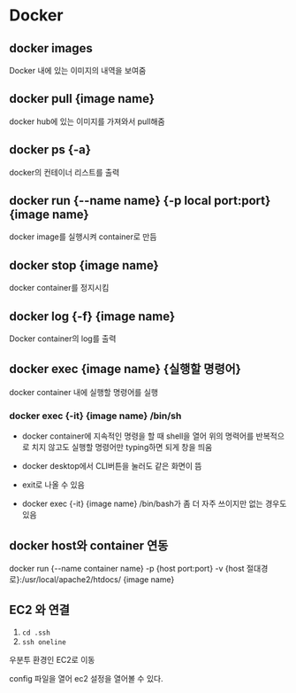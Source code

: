 # Docker

## docker images

Docker 내에 있는 이미지의 내역을 보여줌

## docker pull {image name}

docker hub에 있는 이미지를 가져와서 pull해줌

## docker ps {-a}

docker의 컨테이너 리스트를 출력

## docker run {--name name} {-p local port:port} {image name}

docker image를 실행시켜 container로 만듬

## docker stop {image name}

docker container를 정지시킴

## docker log {-f} {image name}

Docker container의 log를 출력

## docker exec {image name} {실행할 명령어}

docker container 내에 실행할 명령어를 실행

### docker exec {-it} {image name} /bin/sh

- docker container에 지속적인 명령을 할 때 shell을 열어 위의 명력어를 반복적으로 치지 않고도 실행할 명령어만 typing하면 되게 창을 띄움

- docker desktop에서 CLI버튼을 눌러도 같은 화면이 뜸
- exit로 나올 수 있음
- docker exec {-it} {image name} /bin/bash가 좀 더 자주 쓰이지만 없는 경우도 있음

## docker host와 container 연동

docker run {--name container name} -p {host port:port} -v {host 절대경로}:/usr/local/apache2/htdocs/ {image name}



## EC2 와 연결

1. ```cd .ssh```
2. ```ssh oneline```

우분투 환경인 EC2로 이동

config 파일을 열어 ec2 설정을 열어볼 수 있다.